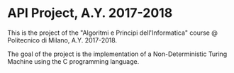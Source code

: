 # API Project, A.Y. 2017-2018

This is the project of the "Algoritmi e Principi dell'Informatica" course @ Politecnico di Milano, A.Y. 2017-2018.

The goal of the project is the implementation of a Non-Deterministic Turing Machine using the C programming language.
